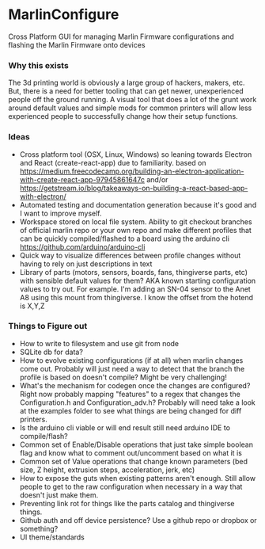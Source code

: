 # MarlinConfigure
Cross Platform GUI for managing Marlin Firmware configurations and flashing the Marlin Firmware onto devices

### Why this exists
The 3d printing world is obviously a large group of hackers, makers, etc. But, there is a need for better tooling that can get newer, unexperienced people off the ground running. A visual tool that does a lot of the grunt work around default values and simple mods for common printers will allow less experienced people to successfully change how their setup functions. 

### Ideas
* Cross platform tool (OSX, Linux, Windows) so leaning towards Electron and React (create-react-app) due to familiarity.
based on https://medium.freecodecamp.org/building-an-electron-application-with-create-react-app-97945861647c and/or
https://getstream.io/blog/takeaways-on-building-a-react-based-app-with-electron/
* Automated testing and documentation generation because it's good and I want to improve myself.
* Workspace stored on local file system. Ability to git checkout branches of official marlin repo or your own repo and make different profiles that can be quickly compiled/flashed to a board using the arduino cli https://github.com/arduino/arduino-cli
* Quick way to visualize differences between profile changes without having to rely on just descriptions in text
* Library of parts (motors, sensors, boards, fans, thingiverse parts, etc) with sensible default values for them? AKA known starting configuration values to try out. For example. I'm adding an SN-04 sensor to the Anet A8 using this mount from thingiverse. I know the offset from the hotend is X,Y,Z

### Things to Figure out
* How to write to filesystem and use git from node
* SQLite db for data?
* How to evolve existing configurations (if at all) when marlin changes come out. Probably will just need a way to detect that the branch the profile is based on doesn't compile? Might be very challenging!
* What's the mechanism for codegen once the changes are configured? Right now probably mapping "features" to a regex that changes the Configuration.h and Configuration_adv.h? Probably will need take a look at the examples folder to see what things are being changed for diff printers.
* Is the arduino cli viable or will end result still need arduino IDE to compile/flash?
* Common set of Enable/Disable operations that just take simple boolean flag and know what to comment out/uncomment based on what it is
* Common set of Value operations that change known parameters (bed size, Z height, extrusion steps, acceleration, jerk, etc)
* How to expose the guts when existing patterns aren't enough. Still allow people to get to the raw configuration when necessary in a way that doesn't just make them.
* Preventing link rot for things like the parts catalog and thingiverse things.
* Github auth and off device persistence? Use a github repo or dropbox or something?
* UI theme/standards
